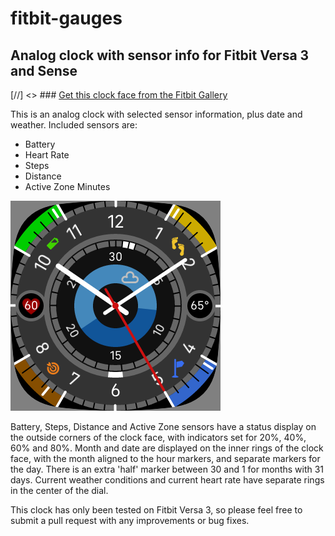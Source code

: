 # fitbit-gauges
## Analog clock with sensor info for Fitbit Versa 3 and Sense

[//] <> ### [Get this clock face from the Fitbit Gallery](https://gallery.fitbit.com/details/ee20db7e-81ed-49d6-89b2-79dcb149418d)

This is an analog clock with selected sensor information, plus date and weather. Included sensors are: 
+ Battery
+ Heart Rate
+ Steps
+ Distance
+ Active Zone Minutes

<img src="Screenshot1.png" />

Battery, Steps, Distance and Active Zone sensors have a status display on the outside corners of the clock face, with indicators set for 20%, 40%, 60% and 80%. Month and date are displayed on the inner rings of the clock face, with the month aligned to the hour markers, and separate markers for the day. There is an extra 'half' marker between 30 and 1 for months with 31 days. Current weather conditions and current heart rate have separate rings in the center of the dial.

This clock has only been tested on Fitbit Versa 3, so please feel free to submit a pull request with any improvements or bug fixes.